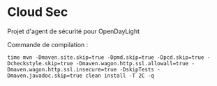 # Cloud Sec

Projet d'agent de sécurité pour OpenDayLight

Commande de compilation : 

```
time mvn -Dmaven.site.skip=true -Dpmd.skip=true -Dpcd.skip=true -Dcheckstyle.skip=true -Dmaven.wagon.http.ssl.allowall=true -Dmaven.wagon.http.ssl.insecure=true -DskipTests -Dmaven.javadoc.skip=true clean install -T 2C -q
```

